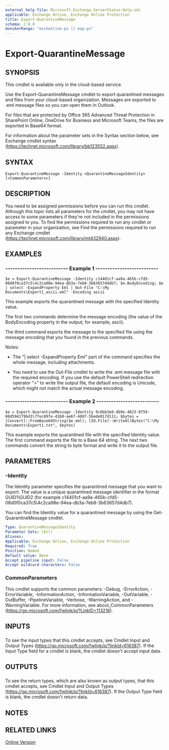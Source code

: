 ```yaml
---
external help file: Microsoft.Exchange.ServerStatus-Help.xml
applicable: Exchange Online, Exchange Online Protection
title: Export-QuarantineMessage
schema: 2.0.0
monikerRange: "exchonline-ps || eop-ps"
---
```


# Export-QuarantineMessage

## SYNOPSIS
This cmdlet is available only in the cloud-based service.

Use the Export-QuarantineMessage cmdlet to export quarantined messages and files from your cloud-based organization. Messages are exported to .eml message files so you can open them in Outlook.

For files that are protected by Office 365 Advanced Threat Protection in SharePoint Online, OneDrive for Business and Microsoft Teams, the files are exported in Base64 format.

For information about the parameter sets in the Syntax section below, see Exchange cmdlet syntax (https://technet.microsoft.com/library/bb123552.aspx).

## SYNTAX

```
Export-QuarantineMessage -Identity <QuarantineMessageIdentity> [<CommonParameters>]
```

## DESCRIPTION
You need to be assigned permissions before you can run this cmdlet. Although this topic lists all parameters for the cmdlet, you may not have access to some parameters if they're not included in the permissions assigned to you. To find the permissions required to run any cmdlet or parameter in your organization, see Find the permissions required to run any Exchange cmdlet (https://technet.microsoft.com/library/mt432940.aspx).

## EXAMPLES

### -------------------------- Example 1 --------------------------
```
$e = Export-QuarantineMessage -Identity c14401cf-aa9a-465b-cfd5-08d0f0ca37c5\4c2ca98e-94ea-db3a-7eb8-3b63657d4db7; $e.BodyEncoding; $e | select -ExpandProperty Eml | Out-File "C:\My Documents\Export1_ascii.eml" -Encoding ascii
```

This example exports the quarantined message with the specified Identity value.

The first two commands determine the message encoding (the value of the BodyEncoding property in the output; for example, ascii).

The third command exports the message to the specified file using the message encoding that you found in the previous commands.

Notes:

- The "| select -ExpandProperty Eml" part of the command specifies the whole message, including attachments.

- You need to use the Out-File cmdlet to write the .eml message file with the required encoding. If you use the default PowerShell redirection operator ">" to write the output file, the default encoding is Unicode, which might not match the actual message encoding.

### -------------------------- Example 2 --------------------------
```
$e = Export-QuarantineMessage -Identity 9c6bb3e8-db9e-4823-9759-08d594179bd3\7fec89fe-41b0-ae67-4887-5bede017d111; $bytes = [Convert]::FromBase64String($e.eml); [IO.File]::WriteAllBytes("C:\My Documents\Export1.txt", $bytes)
```

This example exports the quarantined file with the specified Identity value. The first command exports the file to a Base 64 string. The next two commands convert the string to byte format and write it to the output file.

## PARAMETERS

### -Identity
The Identity parameter specifies the quarantined message that you want to export. The value is a unique quarantined message identifier in the format GUID1\GUID2 (for example c14401cf-aa9a-465b-cfd5-08d0f0ca37c5\4c2ca98e-94ea-db3a-7eb8-3b63657d4db7).

You can find the Identity value for a quarantined message by using the Get-QuarantineMessage cmdlet.

```yaml
Type: QuarantineMessageIdentity
Parameter Sets: (All)
Aliases:
Applicable: Exchange Online, Exchange Online Protection
Required: True
Position: Named
Default value: None
Accept pipeline input: False
Accept wildcard characters: False
```

### CommonParameters
This cmdlet supports the common parameters: -Debug, -ErrorAction, -ErrorVariable, -InformationAction, -InformationVariable, -OutVariable, -OutBuffer, -PipelineVariable, -Verbose, -WarningAction, and -WarningVariable. For more information, see about_CommonParameters (https://go.microsoft.com/fwlink/p/?LinkID=113216).

## INPUTS

###  
To see the input types that this cmdlet accepts, see Cmdlet Input and Output Types (https://go.microsoft.com/fwlink/p/?linkId=616387). If the Input Type field for a cmdlet is blank, the cmdlet doesn't accept input data.

## OUTPUTS

###  
To see the return types, which are also known as output types, that this cmdlet accepts, see Cmdlet Input and Output Types (https://go.microsoft.com/fwlink/p/?linkId=616387). If the Output Type field is blank, the cmdlet doesn't return data.

## NOTES

## RELATED LINKS

[Online Version](https://technet.microsoft.com/library/91de3a29-120c-4332-a670-e078ba8d20e2.aspx)
